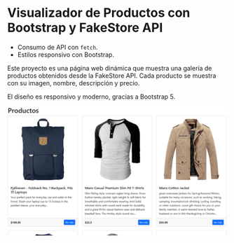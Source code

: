 # Visualizador de Productos con Bootstrap y FakeStore API

- Consumo de API con `fetch`.
- Estilos responsivo con Bootstrap.

Este proyecto es una página web dinámica que muestra una galería de productos obtenidos desde la FakeStore API. Cada producto se muestra con su imagen, nombre, descripción y precio.

El diseño es responsivo y moderno, gracias a Bootstrap 5.

![Imagen preview de la página en funcionamiento](./assets/image.png)